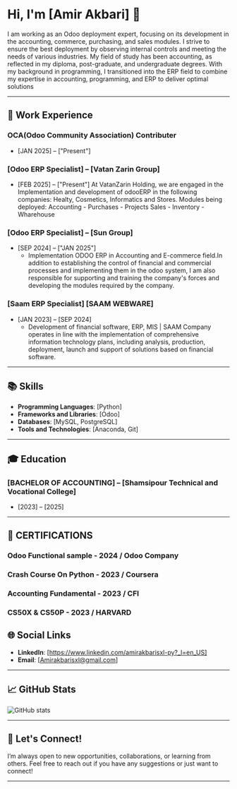 # Hi, I'm [Amir Akbari] 👋

 I am working as an Odoo deployment expert, focusing
 on its development in the accounting, commerce,
 purchasing, and sales modules. I strive to ensure the
 best deployment by observing internal controls and
 meeting the needs of various industries. My field of
 study has been accounting, as reflected in my diploma,
 post-graduate, and undergraduate degrees. With my
 background in programming, I transitioned into the
 ERP field to combine my expertise in accounting,
 programming, and ERP to deliver optimal solutions

---

## 💼 Work Experience

### OCA(Odoo Community Association) Contributer
* [JAN 2025] – ["Present"]
  
### [Odoo ERP Specialist] – [Vatan Zarin Group]
* [FEB 2025] – ["Present"]
At VatanZarin Holding, we are engaged in the Implementation
 and development of odooERP in the following companies:
 Healty, Cosmetics, Informatics and Stores.
 Modules being deployed:
 Accounting - Purchases - Projects
 Sales - Inventory - Wharehouse

### [Odoo ERP Specialist] – [Sun Group]
* [SEP 2024] – ["JAN 2025"]
  - Implementation ODOO ERP in Accounting and
E-commerce field.In addition to establishing the
control of financial and commercial processes and
implementing them in the odoo system, I am also
responsible for supporting and training the
company's forces and developing the modules
required by the company.

### [Saam ERP Specialist]  [SAAM WEBWARE]
* [JAN 2023] – [SEP 2024]
  - Development of financial software, ERP, MIS |
SAAM Company operates in line with the
implementation of comprehensive information
technology plans, including analysis, production,
deployment, launch and support of solutions
based on financial software.


---

## 📚 Skills

- **Programming Languages**: [Python]
- **Frameworks and Libraries**: [Odoo]
- **Databases**: [MySQL, PostgreSQL]
- **Tools and Technologies**: [Anaconda, Git]

---

## 🎓 Education

### [BACHELOR OF ACCOUNTING] – [Shamsipour Technical and Vocational College]

* [2023] – [2025]

 
---
## 📃 CERTIFICATIONS

### Odoo Functional sample - 2024 / Odoo Company

### Crash Course On Python - 2023 / Coursera
 
### Accounting Fundamental - 2023 / CFI

### CS50X & CS50P - 2023 / HARVARD





## 🌐 Social Links


- **LinkedIn**: [https://www.linkedin.com/amirakbarisxl-py?_l=en_US]
- **Email**: [Amirakbarisxl@gmail.com]
---

## 📈 GitHub Stats

![GitHub stats](https://github-readme-stats.vercel.app/api?username=AmirakbariSXL&show_icons=true&count_private=true&hide=prs&theme=radical)

---

## 🤝 Let's Connect!

I’m always open to new opportunities, collaborations, or learning from others. Feel free to reach out if you have any suggestions or just want to connect!

---


